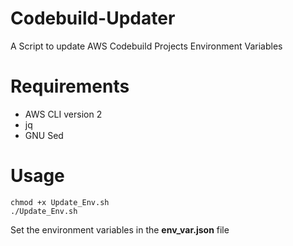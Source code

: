 # Codebuild-Updater
A Script to update AWS Codebuild Projects Environment Variables

# Requirements
- AWS CLI version 2
- jq
- GNU Sed

# Usage
```
chmod +x Update_Env.sh
./Update_Env.sh
```
Set the environment variables in the **env_var.json** file
